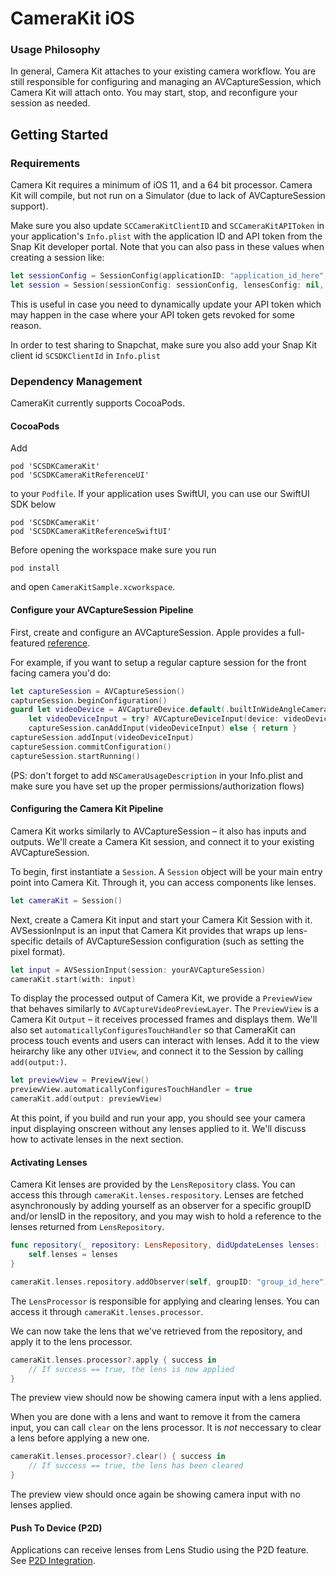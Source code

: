 # CameraKit iOS

### Usage Philosophy

In general, Camera Kit attaches to your existing camera workflow. You are still responsible for configuring and managing an AVCaptureSession, which Camera Kit will attach onto. You may start, stop, and reconfigure your session as needed.

## Getting Started

### Requirements

Camera Kit requires a minimum of iOS 11, and a 64 bit processor. Camera Kit will compile, but not run on a Simulator (due to lack of AVCaptureSession support).

Make sure you also update `SCCameraKitClientID` and `SCCameraKitAPIToken` in your application's `Info.plist` with the application ID and API token from the Snap Kit developer portal. Note that you can also pass in these values when creating a session like:
```swift
let sessionConfig = SessionConfig(applicationID: "application_id_here", apiToken: "api_token_here")
let session = Session(sessionConfig: sessionConfig, lensesConfig: nil, errorHandler: nil)
```
This is useful in case you need to dynamically update your API token which may happen in the case where your API token gets revoked for some reason.

In order to test sharing to Snapchat, make sure you also add your Snap Kit client id `SCSDKClientId` in `Info.plist`

### Dependency Management

CameraKit currently supports CocoaPods.

#### CocoaPods

Add

```
pod 'SCSDKCameraKit'
pod 'SCSDKCameraKitReferenceUI'
```

to your `Podfile`. If your application uses SwiftUI, you can use our SwiftUI SDK below

```
pod 'SCSDKCameraKit'
pod 'SCSDKCameraKitReferenceSwiftUI'
```

Before opening the workspace make sure you run

```
pod install
```

and open `CameraKitSample.xcworkspace`.

#### Configure your AVCaptureSession Pipeline

First, create and configure an AVCaptureSession. Apple provides a full-featured [reference](https://developer.apple.com/documentation/avfoundation/cameras_and_media_capture/setting_up_a_capture_session).

For example, if you want to setup a regular capture session for the front facing camera you'd do:
```swift
let captureSession = AVCaptureSession()
captureSession.beginConfiguration()
guard let videoDevice = AVCaptureDevice.default(.builtInWideAngleCamera, for: .video, position: .front),
    let videoDeviceInput = try? AVCaptureDeviceInput(device: videoDevice),
    captureSession.canAddInput(videoDeviceInput) else { return }
captureSession.addInput(videoDeviceInput)
captureSession.commitConfiguration()
captureSession.startRunning()
```

(PS: don't forget to add `NSCameraUsageDescription` in your Info.plist and make sure you have set up the proper permissions/authorization flows)

#### Configuring the Camera Kit Pipeline

Camera Kit works similarly to AVCaptureSession – it also has inputs and outputs. We'll create a Camera Kit session, and connect it to your existing AVCaptureSession.

To begin, first instantiate a `Session`. A `Session` object will be your main entry point into Camera Kit. Through it, you can access components like lenses.

```swift
let cameraKit = Session()
```

Next, create a Camera Kit input and start your Camera Kit Session with it. AVSessionInput is an input that Camera Kit provides that wraps up lens-specific details of AVCaptureSession configuration (such as setting the pixel format).

```swift
let input = AVSessionInput(session: yourAVCaptureSession)
cameraKit.start(with: input)
```

To display the processed output of Camera Kit, we provide a `PreviewView` that behaves similarly to `AVCaptureVideoPreviewLayer`. The `PreviewView` is a Camera Kit `Output` – it receives processed frames and displays them. We'll also set `automaticallyConfiguresTouchHandler` so that CameraKit can process touch events and users can interact with lenses. Add it to the view heirarchy like any other `UIView`, and connect it to the Session by calling `add(output:)`.

```swift
let previewView = PreviewView()
previewView.automaticallyConfiguresTouchHandler = true
cameraKit.add(output: previewView)
```

At this point, if you build and run your app, you should see your camera input displaying onscreen without any lenses applied to it. We'll discuss how to activate lenses in the next section.

#### Activating Lenses

Camera Kit lenses are provided by the `LensRepository` class. You can access this through `cameraKit.lenses.respository`. Lenses are fetched asynchronously by adding yourself as an observer for a specific groupID and/or lensID in the repository, and you may wish to hold a reference to the lenses returned from `LensRepository`.

```swift
func repository(_ repository: LensRepository, didUpdateLenses lenses: [Lens], forGroupID groupID: String) {
	self.lenses = lenses
}

cameraKit.lenses.repository.addObserver(self, groupID: "group_id_here")
```

The `LensProcessor` is responsible for applying and clearing lenses. You can access it through `cameraKit.lenses.processor`.

We can now take the lens that we've retrieved from the repository, and apply it to the lens processor.

```swift
cameraKit.lenses.processor?.apply { success in
	// If success == true, the lens is now applied
}
```

The preview view should now be showing camera input with a lens applied.

When you are done with a lens and want to remove it from the camera input, you can call `clear` on the lens processor. It is _not_ neccessary to clear a lens before applying a new one.

```swift
cameraKit.lenses.processor?.clear() { success in
	// If success == true, the lens has been cleared
}
```

The preview view should once again be showing camera input with no lenses applied.

#### Push To Device (P2D)
Applications can receive lenses from Lens Studio using the P2D feature. See [P2D Integration](./P2D.md).
